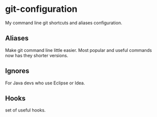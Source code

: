 git-configuration
=================

My command line git shortcuts and aliases configuration.

Aliases
------

Make git command line little easier.
Most popular and useful commands now has they shorter versions.

Ignores
-------

For Java devs who use Eclipse or Idea. 

Hooks
-------

set of useful hooks.
